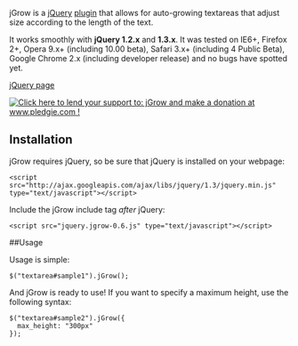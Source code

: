 jGrow is a [jQuery](http://jquery.com) [plugin](http://plugins.jquery.com) that allows for auto-growing textareas that adjust size according to the length of the text.
        
It works smoothly with **jQuery 1.2.x** and **1.3.x**. It was tested on IE6+, Firefox 2+, Opera 9.x+ (including 10.00 beta), Safari 3.x+ (including 4 Public Beta), Google Chrome 2.x (including developer release) and no bugs have spotted yet.
        
[jQuery page](http://plugins.jquery.com/project/jGrow)

<a href='http://www.pledgie.com/campaigns/7333'><img alt='Click here to lend your support to: jGrow and make a donation at www.pledgie.com !' src='http://www.pledgie.com/campaigns/7333.png?skin_name=chrome' border='0' /></a>

## Installation

jGrow requires jQuery, so be sure that jQuery is installed on your webpage:

    <script src="http://ajax.googleapis.com/ajax/libs/jquery/1.3/jquery.min.js" type="text/javascript"></script>
        
Include the jGrow include tag *after* jQuery:

    <script src="jquery.jgrow-0.6.js" type="text/javascript"></script>
        
##Usage

Usage is simple:

    $("textarea#sample1").jGrow();
        
And jGrow is ready to use!  If you want to specify a maximum height, use the following syntax:

    $("textarea#sample2").jGrow({
      max_height: "300px"
    });